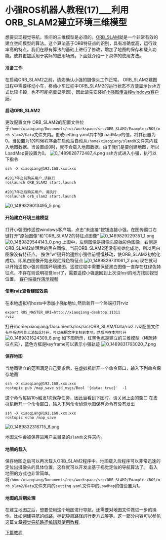 # 小强ROS机器人教程(17)___利用ORB_SLAM2建立环境三维模型<br>
想要实现视觉导航，空间的三维模型是必须的。[ORB_SLAM](https://github.com/raulmur/ORB_SLAM2)就是一个非常有效的建立空间模型的算法。这个算法基于ORB特征点的识别，具有准确度高，运行效率高的特点。我们在原有算法的基础上进行了修改，增加了地图的保存和载入功能，使其更加适用于实际的应用场景。下面就介绍一下具体的使用方法。

#### 准备工作
在启动ORB_SLAM2之前，请先确认小强的摄像头工作正常。
ORB_SLAM2建图过程中需要移动小车，移动小车过程中ORB_SLAM2的运行状态不方便显示(ssh方式比较卡顿，也不可能拖着显示器)，因此请先安装好[小强图传遥控windows客户端](http://community.bwbot.org/topic/163)。

#### 启动ORB_SLAM2
更改配置文件
ORB_SLAM2的配置文件位于```/home/xiaoqiang/Documents/ros/workspace/src/ORB_SLAM2/Examples/ROS/orb_slam2/Data```文件夹内。更改setting.yaml其中的LoadMap的值，将其设置为0。当设置为1的时候程序会在启动后自动从```/home/xiaoqiang/slamdb```文件夹内载入地图数据。当设置成0时，就不会载入地图数据。由于我们是要创建地图，所以LoadMap要设置为0。
![0_1489828772487_4.png](http://community.bwbot.org/assets/uploads/files/1489828766378-4-resized.png) 
ssh方式进入小强，执行以下指令
```
ssh -X xiaoqiang@192.168.xxx.xxx

#2017年之前购买用户,请执行
roslaunch ORB_SLAM2 start.launch

#2017年之后购买用户，请执行
roslaunch orb_slam2 start.launch
```
![0_1489829013495_5.png](http://community.bwbot.org/assets/uploads/files/1489829007166-5-resized.png) 

#### 开始建立环境三维模型
打开小强图传遥控windows客户端，点击“未连接“按钮连接小强。在图传窗口右键打开”原始图像“和”ORB_SLAM2的特征点图像“
![0_1489829229351_1.png](http://community.bwbot.org/assets/uploads/files/1489829223150-1-resized.png) 
![0_1489829544143_0.png](http://community.bwbot.org/assets/uploads/files/1489829538993-0-resized.png) 
上图中，左侧图像是摄像头原始彩色图像，右侧是ORB_SLAM2处理后的黑白图像。当前ORB_SLAM2还没有初始化成功，所以黑白图像没有特征点。
按住”w”键开始遥控小强往前缓慢移动，使ORB_SLAM2初始化成功，即黑白图像开始出现红绿色特征点
![0_1489829731061_2.png](http://community.bwbot.org/assets/uploads/files/1489829726642-2-resized.png) 
现在就可以开始遥控小强对周围环境建图，遥控过程中需要保证黑白图像一直存在红绿色特征点，不存在则说明视觉lost了，需要遥控小强退回到上次没lost的地方找回视觉位置。
[客户端操作演示视频](https://pan.baidu.com/s/1bpvgKiz)
#### 使用rviz查看建图效果
在本地虚拟机hosts中添加小强ip地址,然后新开一个终端打开rviz
```
export ROS_MASTER_URI=http://xiaoqiang-desktop:11311
rviz
```
打开/home/xiaoqiang/Documents/ros/src/ORB_SLAM/Data/rivz.rviz配置文件
`有些系统可能无法如此打开，可以先把文件复制到本地，然后再在本地打开`
![0_1489831624309_6.png](http://community.bwbot.org/assets/uploads/files/1489831618184-6-resized.png) 
如下图所示，红黑色点是建立的三维模型（稀疏特征点云），蓝色方框是keyframe可以表示小强轨迹
![0_1489831763020_7.png](http://community.bwbot.org/assets/uploads/files/1489831756767-7-resized.png) 
#### 保存地图
当地图建立的范围满足自己要求后，在虚拟机新开一个命令窗口，输入下列命令保存地图
```
ssh -X xiaoqiang@192.168.xxx.xxx
rostopic pub /map_save std_msgs/Bool '{data: true}'  -1
```
这个命令每隔10s触发1次保存任务，因此当看到下图时，请关闭上面的窗口
在虚拟机新开一个命令窗口，输入下列命令侦测地图保存命令有没有发出
```
ssh -X xiaoqiang@192.168.xxx.xxx
rostopic echo /map_save 
```
![0_1489832316715_8.png](http://community.bwbot.org/assets/uploads/files/1489832310500-8-resized.png) 

地图文件会被保存进用户主目录的```slamdb```文件夹内。

#### 地图的载入
保存地图之后可以再次载入ORB_SLAM2程序中。地图载入后程序可以非常迅速的定位出摄像头的具体位置。这样就可以开发出基于视觉定位的导航算法了。
载入地图的方式也非常简单。将```/home/xiaoqiang/Documents/ros/workspace/src/ORB_SLAM2/Examples/ROS/orb_slam2/Data```文件夹内的```setting.yaml```文件中的```LoadMap```的值设置为1。

#### 地图的后期处理
在建立地图之后，想要使用这个地图进行导航，还需要对地图文件做进一步的操作。比如创建导航的线路，标记导航路径的行走方式等等。这一部分内容可以参见这篇文章[视觉导航路径编辑器使用教程](http://community.bwbot.org/topic/57/%E8%A7%86%E8%A7%89%E5%AF%BC%E8%88%AA%E8%B7%AF%E5%BE%84%E7%BC%96%E8%BE%91%E5%99%A8%E4%BD%BF%E7%94%A8%E6%95%99%E7%A8%8B)。

[下篇教程](http://community.bwbot.org/topic/131/%E5%B0%8F%E5%BC%BAros%E6%9C%BA%E5%99%A8%E4%BA%BA%E6%95%99%E7%A8%8B-18-___%E4%BD%BF%E7%94%A8dso_slam%E8%BF%9B%E8%A1%8C%E4%B8%89%E7%BB%B4%E5%BB%BA%E6%A8%A1)
